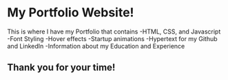 # My Portfolio Website!
This is where I have my Portfolio that contains
-HTML, CSS, and Javascript
-Font Styling
-Hover effects
-Startup animations
-Hypertext for my Github and LinkedIn
-Information about my Education and Experience

## Thank you for your time!
